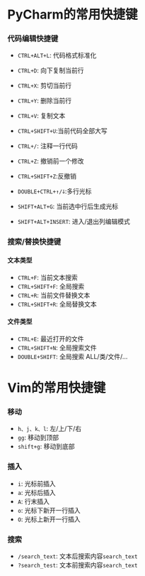 #  PyCharm的常用快捷键


### 代码编辑快捷键

- `CTRL+ALT+L`:  代码格式标准化
- `CTRL+D`:      向下复制当前行
- `CTRL+X`:      剪切当前行
- `CTRL+Y`:      删除当前行
- `CTRL+V`:      复制文本
- `CTRL+SHIFT+U`:当前代码全部大写
- `CTRL+/`:      注释一行代码
- `CTRL+Z`:      撤销前一个修改
- `CTRL+SHIFT+Z`:反撤销
- `DOUBLE+CTRL+↑/ↆ`:多行光标  
- `SHIFT+ALT+G`: 当前选中行后生成光标

- `SHIFT+ALT+INSERT`: 进入/退出列编辑模式

### 搜索/替换快捷键

#### 文本类型
- `CTRL+F`:      当前文本搜索
- `CTRL+SHIFT+F`: 全局搜索
- `CTRL+R`: 当前文件替换文本
- `CTRL+SHIFT+R`: 全局替换文本

#### 文件类型
- `CTRL+E`: 最近打开的文件
- `CTRL+SHIFT+N`: 全局搜索文件
- `DOUBLE+SHIFT`: 全局搜索 ALL/类/文件/...


# Vim的常用快捷键

### 移动
- `h、j、k、l`: 左/上/下/右
- `gg`:        移动到顶部
- `shift+g`:   移动到底部

### 插入
- `i`: 光标前插入
- `a`: 光标后插入
- `A`: 行末插入
- `o`: 光标下新开一行插入
- `O`: 光标上新开一行插入

### 搜索
- `/search_text`: 文本后搜索内容`search_text`
- `?search_test`: 文本前搜索内容`search_text`
